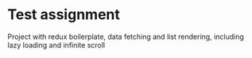 # Test assignment

Project with redux boilerplate, data fetching and list rendering, including lazy loading and infinite scroll
